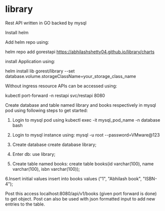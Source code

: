# library
Rest API written in GO backed by mysql

Install helm

Add helm repo using:

helm repo add gorestapi https://abhilashshetty04.github.io/library/charts 

install Application using:

helm install lib gorest/library --set database.volume.storageClassName=your_storage_class_name

Without ingress resource APIs can be accessed using:

kubectl port-forward -n restapi svc/restapi 8080

Create database and table named library and books respectively in mysql pod using following steps to get started:

1. Login to mysql pod using
kubectl exec -it mysql_pod_name -n database bash

2. Login to mysql instance using:
mysql -u root --password=VMware@123

3. Create database
create database library;

4. Enter db:
use library;

5. Create table named books:
create table books(id varchar(100), name varchar(100), isbn varchar(100));

6.Insert initial values
insert into books values ("1", "Abhilash book", "ISBN-4");

Post this access localhost:8080/api/v1/books (given port forward is done) to get object. Post can also be used with json formatted input to add new entries to the table.
